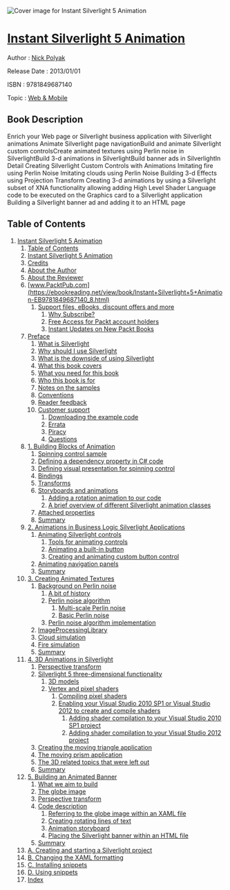 ![Cover image for Instant Silverlight 5 Animation](https://imgdetail.ebookreading.net/cover/cover/web_mobile/EB9781849687140.jpg)

[Instant Silverlight 5 Animation](https://ebookreading.net/view/book/Instant+Silverlight+5+Animation-EB9781849687140_1.html "Instant Silverlight 5 Animation")
====================================================================================================================

Author : [Nick Polyak](https://ebookreading.net/search/author/Nick+Polyak)

Release Date : 2013/01/01

ISBN : 9781849687140

Topic : [Web & Mobile](https://ebookreading.net/search/category/web-mobile)

Book Description
-----------------

Enrich your Web page or Silverlight business application with Silverlight animations
Animate Silverlight page navigationBuild and animate Silverlight custom controlsCreate animated textures using Perlin noise in SilverlightBuild 3-d animations in SilverlightBuild banner ads in SilverlightIn Detail
Creating Silverlight Custom Controls with Animations
Imitating fire using Perlin Noise
Imitating clouds using Perlin Noise
Building 3-d Effects using Projection Transform
Creating 3-d animations by using a Silverlight subset of XNA functionality allowing adding High Level Shader Language code to be executed on the Graphics card to a Silverlight application
Building a Silverlight banner ad and adding it to an HTML page
              
Table of Contents
-----------------

1. [Instant Silverlight 5 Animation](https://ebookreading.net/view/book/Instant+Silverlight+5+Animation-EB9781849687140_3.html)
    1. [Table of Contents](https://ebookreading.net/view/book/Instant+Silverlight+5+Animation-EB9781849687140_2.html)
    1. [Instant Silverlight 5 Animation](https://ebookreading.net/view/book/Instant+Silverlight+5+Animation-EB9781849687140_4.html)
    1. [Credits](https://ebookreading.net/view/book/Instant+Silverlight+5+Animation-EB9781849687140_5.html)
    1. [About the Author](https://ebookreading.net/view/book/Instant+Silverlight+5+Animation-EB9781849687140_6.html)
    1. [About the Reviewer](https://ebookreading.net/view/book/Instant+Silverlight+5+Animation-EB9781849687140_7.html)
    1. [www.PacktPub.com](https://ebookreading.net/view/book/Instant+Silverlight+5+Animation-EB9781849687140_8.html)
        1. [Support files, eBooks, discount offers and more](https://ebookreading.net/view/book/Instant+Silverlight+5+Animation-EB9781849687140_8.html#ch00lvl1sec01)
            1. [Why Subscribe?](https://ebookreading.net/view/book/Instant+Silverlight+5+Animation-EB9781849687140_8.html#ch00lvl2sec01)
            1. [Free Access for Packt account holders](https://ebookreading.net/view/book/Instant+Silverlight+5+Animation-EB9781849687140_8.html#ch00lvl2sec02)
            1. [Instant Updates on New Packt Books](https://ebookreading.net/view/book/Instant+Silverlight+5+Animation-EB9781849687140_8.html#ch00lvl2sec03)
    1. [Preface](https://ebookreading.net/view/book/Instant+Silverlight+5+Animation-EB9781849687140_9.html)
        1. [What is Silverlight](https://ebookreading.net/view/book/Instant+Silverlight+5+Animation-EB9781849687140_9.html#ch00lvl1sec02)
        1. [Why should I use Silverlight](https://ebookreading.net/view/book/Instant+Silverlight+5+Animation-EB9781849687140_10.html)
        1. [What is the downside of using Silverlight](https://ebookreading.net/view/book/Instant+Silverlight+5+Animation-EB9781849687140_11.html)
        1. [What this book covers](https://ebookreading.net/view/book/Instant+Silverlight+5+Animation-EB9781849687140_12.html)
        1. [What you need for this book](https://ebookreading.net/view/book/Instant+Silverlight+5+Animation-EB9781849687140_13.html)
        1. [Who this book is for](https://ebookreading.net/view/book/Instant+Silverlight+5+Animation-EB9781849687140_14.html)
        1. [Notes on the samples](https://ebookreading.net/view/book/Instant+Silverlight+5+Animation-EB9781849687140_15.html)
        1. [Conventions](https://ebookreading.net/view/book/Instant+Silverlight+5+Animation-EB9781849687140_16.html)
        1. [Reader feedback](https://ebookreading.net/view/book/Instant+Silverlight+5+Animation-EB9781849687140_17.html)
        1. [Customer support](https://ebookreading.net/view/book/Instant+Silverlight+5+Animation-EB9781849687140_18.html)
            1. [Downloading the example code](https://ebookreading.net/view/book/Instant+Silverlight+5+Animation-EB9781849687140_18.html#ch00lvl2sec04)
            1. [Errata](https://ebookreading.net/view/book/Instant+Silverlight+5+Animation-EB9781849687140_18.html#ch00lvl2sec05)
            1. [Piracy](https://ebookreading.net/view/book/Instant+Silverlight+5+Animation-EB9781849687140_18.html#ch00lvl2sec06)
            1. [Questions](https://ebookreading.net/view/book/Instant+Silverlight+5+Animation-EB9781849687140_18.html#ch00lvl2sec07)
    1. [1. Building Blocks of Animation](https://ebookreading.net/view/book/Instant+Silverlight+5+Animation-EB9781849687140_19.html)
        1. [Spinning control sample](https://ebookreading.net/view/book/Instant+Silverlight+5+Animation-EB9781849687140_19.html#ch01lvl1sec12)
        1. [Defining a dependency property in C# code](https://ebookreading.net/view/book/Instant+Silverlight+5+Animation-EB9781849687140_20.html)
        1. [Defining visual presentation for spinning control](https://ebookreading.net/view/book/Instant+Silverlight+5+Animation-EB9781849687140_21.html)
        1. [Bindings](https://ebookreading.net/view/book/Instant+Silverlight+5+Animation-EB9781849687140_22.html)
        1. [Transforms](https://ebookreading.net/view/book/Instant+Silverlight+5+Animation-EB9781849687140_23.html)
        1. [Storyboards and animations](https://ebookreading.net/view/book/Instant+Silverlight+5+Animation-EB9781849687140_24.html)
            1. [Adding a rotation animation to our code](https://ebookreading.net/view/book/Instant+Silverlight+5+Animation-EB9781849687140_24.html#ch01lvl2sec08)
            1. [A brief overview of different Silverlight animation classes](https://ebookreading.net/view/book/Instant+Silverlight+5+Animation-EB9781849687140_24.html#ch01lvl2sec09)
        1. [Attached properties](https://ebookreading.net/view/book/Instant+Silverlight+5+Animation-EB9781849687140_25.html)
        1. [Summary](https://ebookreading.net/view/book/Instant+Silverlight+5+Animation-EB9781849687140_26.html)
    1. [2. Animations in Business Logic Silverlight Applications](https://ebookreading.net/view/book/Instant+Silverlight+5+Animation-EB9781849687140_27.html)
        1. [Animating Silverlight controls](https://ebookreading.net/view/book/Instant+Silverlight+5+Animation-EB9781849687140_27.html#ch02lvl1sec21)
            1. [Tools for animating controls](https://ebookreading.net/view/book/Instant+Silverlight+5+Animation-EB9781849687140_27.html#ch02lvl2sec10)
            1. [Animating a built-in button](https://ebookreading.net/view/book/Instant+Silverlight+5+Animation-EB9781849687140_27.html#ch02lvl2sec11)
            1. [Creating and animating custom button control](https://ebookreading.net/view/book/Instant+Silverlight+5+Animation-EB9781849687140_27.html#ch02lvl2sec12)
        1. [Animating navigation panels](https://ebookreading.net/view/book/Instant+Silverlight+5+Animation-EB9781849687140_28.html)
        1. [Summary](https://ebookreading.net/view/book/Instant+Silverlight+5+Animation-EB9781849687140_29.html)
    1. [3. Creating Animated Textures](https://ebookreading.net/view/book/Instant+Silverlight+5+Animation-EB9781849687140_30.html)
        1. [Background on Perlin noise](https://ebookreading.net/view/book/Instant+Silverlight+5+Animation-EB9781849687140_30.html#ch03lvl1sec24)
            1. [A bit of history](https://ebookreading.net/view/book/Instant+Silverlight+5+Animation-EB9781849687140_30.html#ch03lvl2sec13)
            1. [Perlin noise algorithm](https://ebookreading.net/view/book/Instant+Silverlight+5+Animation-EB9781849687140_30.html#ch03lvl2sec14)
                1. [Multi-scale Perlin noise](https://ebookreading.net/view/book/Instant+Silverlight+5+Animation-EB9781849687140_30.html#ch03lvl3sec01)
                1. [Basic Perlin noise](https://ebookreading.net/view/book/Instant+Silverlight+5+Animation-EB9781849687140_30.html#ch03lvl3sec02)
            1. [Perlin noise algorithm implementation](https://ebookreading.net/view/book/Instant+Silverlight+5+Animation-EB9781849687140_30.html#ch03lvl2sec15)
        1. [ImageProcessingLibrary](https://ebookreading.net/view/book/Instant+Silverlight+5+Animation-EB9781849687140_31.html)
        1. [Cloud simulation](https://ebookreading.net/view/book/Instant+Silverlight+5+Animation-EB9781849687140_32.html)
        1. [Fire simulation](https://ebookreading.net/view/book/Instant+Silverlight+5+Animation-EB9781849687140_33.html)
        1. [Summary](https://ebookreading.net/view/book/Instant+Silverlight+5+Animation-EB9781849687140_34.html)
    1. [4. 3D Animations in Silverlight](https://ebookreading.net/view/book/Instant+Silverlight+5+Animation-EB9781849687140_35.html)
        1. [Perspective transform](https://ebookreading.net/view/book/Instant+Silverlight+5+Animation-EB9781849687140_35.html#ch04lvl1sec29)
        1. [Silverlight 5 three-dimensional functionality](https://ebookreading.net/view/book/Instant+Silverlight+5+Animation-EB9781849687140_36.html)
            1. [3D models](https://ebookreading.net/view/book/Instant+Silverlight+5+Animation-EB9781849687140_36.html#ch04lvl2sec16)
            1. [Vertex and pixel shaders](https://ebookreading.net/view/book/Instant+Silverlight+5+Animation-EB9781849687140_36.html#ch04lvl2sec17)
                1. [Compiling pixel shaders](https://ebookreading.net/view/book/Instant+Silverlight+5+Animation-EB9781849687140_36.html#ch04lvl3sec03)
                1. [Enabling your Visual Studio 2010 SP1 or Visual Studio 2012 to create and compile shaders](https://ebookreading.net/view/book/Instant+Silverlight+5+Animation-EB9781849687140_36.html#ch04lvl3sec04)
                    1. [Adding shader compilation to your Visual Studio 2010 SP1 project](https://ebookreading.net/view/book/Instant+Silverlight+5+Animation-EB9781849687140_36.html#ch04lvl4sec01)
                    1. [Adding shader compilation to your Visual Studio 2012 project](https://ebookreading.net/view/book/Instant+Silverlight+5+Animation-EB9781849687140_36.html#ch04lvl4sec02)
        1. [Creating the moving triangle application](https://ebookreading.net/view/book/Instant+Silverlight+5+Animation-EB9781849687140_37.html)
        1. [The moving prism application](https://ebookreading.net/view/book/Instant+Silverlight+5+Animation-EB9781849687140_38.html)
        1. [The 3D related topics that were left out](https://ebookreading.net/view/book/Instant+Silverlight+5+Animation-EB9781849687140_39.html)
        1. [Summary](https://ebookreading.net/view/book/Instant+Silverlight+5+Animation-EB9781849687140_40.html)
    1. [5. Building an Animated Banner](https://ebookreading.net/view/book/Instant+Silverlight+5+Animation-EB9781849687140_41.html)
        1. [What we aim to build](https://ebookreading.net/view/book/Instant+Silverlight+5+Animation-EB9781849687140_41.html#ch05lvl1sec35)
        1. [The globe image](https://ebookreading.net/view/book/Instant+Silverlight+5+Animation-EB9781849687140_42.html)
        1. [Perspective transform](https://ebookreading.net/view/book/Instant+Silverlight+5+Animation-EB9781849687140_43.html)
        1. [Code description](https://ebookreading.net/view/book/Instant+Silverlight+5+Animation-EB9781849687140_44.html)
            1. [Referring to the globe image within an XAML file](https://ebookreading.net/view/book/Instant+Silverlight+5+Animation-EB9781849687140_44.html#ch05lvl2sec18)
            1. [Creating rotating lines of text](https://ebookreading.net/view/book/Instant+Silverlight+5+Animation-EB9781849687140_44.html#ch05lvl2sec19)
            1. [Animation storyboard](https://ebookreading.net/view/book/Instant+Silverlight+5+Animation-EB9781849687140_44.html#ch05lvl2sec20)
            1. [Placing the Silverlight banner within an HTML file](https://ebookreading.net/view/book/Instant+Silverlight+5+Animation-EB9781849687140_44.html#ch05lvl2sec21)
        1. [Summary](https://ebookreading.net/view/book/Instant+Silverlight+5+Animation-EB9781849687140_45.html)
    1. [A. Creating and starting a Silverlight project](https://ebookreading.net/view/book/Instant+Silverlight+5+Animation-EB9781849687140_46.html)
    1. [B. Changing the XAML formatting](https://ebookreading.net/view/book/Instant+Silverlight+5+Animation-EB9781849687140_47.html)
    1. [C. Installing snippets](https://ebookreading.net/view/book/Instant+Silverlight+5+Animation-EB9781849687140_48.html)
    1. [D. Using snippets](https://ebookreading.net/view/book/Instant+Silverlight+5+Animation-EB9781849687140_49.html)
    1. [Index](https://ebookreading.net/view/book/Instant+Silverlight+5+Animation-EB9781849687140_50.html)
